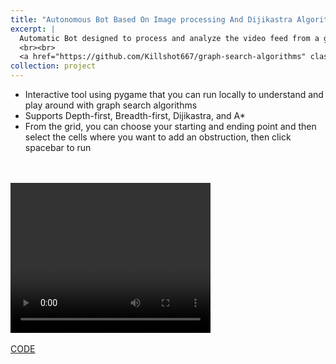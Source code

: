 ```yaml
---
title: "Autonomous Bot Based On Image processing And Dijikastra Algorithm"
excerpt: |
  Automatic Bot designed to process and analyze the video feed from a given grid, and utlize image processing techniques and the Dijikastra algorithm to move certain boxes from one location to another using the optimal path. Submission for Technex'2020 competition of IIT BHU
  <br><br>
  <a href="https://github.com/Killshot667/graph-search-algorithms" class="btn btn-primary">CODE</a>
collection: project
---
```


- Interactive tool using pygame that you can run locally to understand and play around with graph search algorithms
- Supports Depth-first, Breadth-first, Dijikastra, and A*
- From the grid, you can choose your starting and ending point and then select the cells where you want to add an obstruction, then click spacebar to run
<br>
<br>
<video class = "center" width="320" height="240" controls>
  <source src="https://killshot667.github.io/shabarisnair.github.io/assets/videos/robota1.mp4" type="video/mp4">
</video>
<br><br>
<a href="https://github.com/Killshot667/graph-search-algorithms" class="btn btn-primary">CODE</a>


